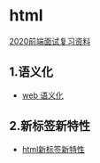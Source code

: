 # html

[2020前端面试复习资料](https://www.jianshu.com/p/137b525e09ff)

## 1.语义化

* [web 语义化](https://www.runoob.com/web/web-semantic.html)

## 2.新标签新特性

* [html新标签新特性](https://www.cnblogs.com/sun-web/p/10682465.html)